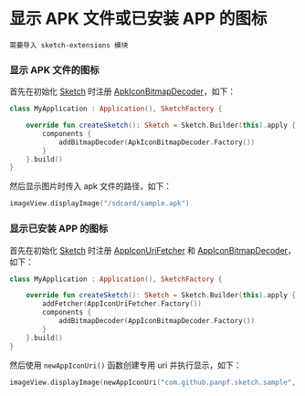 # 显示 APK 文件或已安装 APP 的图标

`需要导入 sketch-extensions 模块`

### 显示 APK 文件的图标

首先在初始化 [Sketch] 时注册 [ApkIconBitmapDecoder]，如下：

```kotlin
class MyApplication : Application(), SketchFactory {

    override fun createSketch(): Sketch = Sketch.Builder(this).apply {
        components {
            addBitmapDecoder(ApkIconBitmapDecoder.Factory())
        }
    }.build()
}
```

然后显示图片时传入 apk 文件的路径，如下：

```kotlin
imageView.displayImage("/sdcard/sample.apk")
```

### 显示已安装 APP 的图标

首先在初始化 [Sketch] 时注册 [AppIconUriFetcher] 和 [AppIconBitmapDecoder]，如下：

```kotlin
class MyApplication : Application(), SketchFactory {

    override fun createSketch(): Sketch = Sketch.Builder(this).apply {
        addFetcher(AppIconUriFetcher.Factory())
        components {
            addBitmapDecoder(AppIconBitmapDecoder.Factory())
        }
    }.build()
}
```

然后使用 `newAppIconUri()` 函数创建专用 uri 并执行显示，如下：

```kotlin
imageView.displayImage(newAppIconUri("com.github.panpf.sketch.sample", 1))
```

[Sketch]: ../../sketch/src/main/java/com/github/panpf/sketch/Sketch.kt

[AppIconBitmapDecoder]: ../../sketch-extensions/src/main/java/com/github/panpf/sketch/decode/AppIconBitmapDecoder.kt

[ApkIconBitmapDecoder]: ../../sketch-extensions/src/main/java/com/github/panpf/sketch/decode/ApkIconBitmapDecoder.kt

[AppIconUriFetcher]: ../../sketch-extensions/src/main/java/com/github/panpf/sketch/fetch/AppIconUriFetcher.kt